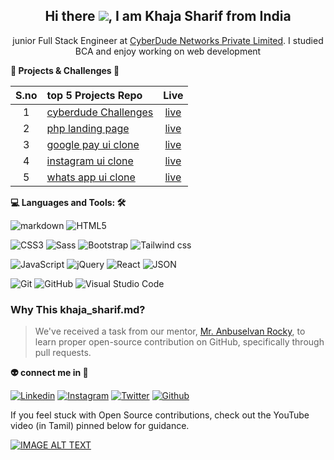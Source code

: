 <h2 align='center'><strong>Hi there <img src="https://cdn.jsdelivr.net/gh/Readme-Workflows/Readme-Icons@main/icons/gifs/wave.gif">, I am Khaja Sharif</strong> from India</h2>

<p align='center'> junior Full Stack Engineer at <a href="https://www.cyberdudenetworks.com/">CyberDude Networks Private Limited</a>.  I studied BCA and enjoy working on web development</p>

**🦾 Projects & Challenges 🎯**

| S.no | top 5 Projects Repo                                                                  |                               Live                                |
| :--: | :----------------------------------------------------------------------------------- | :---------------------------------------------------------------: |
|  1   | [cyberdude Challenges ](https://github.com/sharif-22/cyberdude-challenges/tree/main) |     [live](https://sharif-22.github.io/cyberdude-challenges/)     |
|  2   | [php landing page](https://github.com/sharif-22/php-course-landing-page)             |   [live](https://sharif-22.github.io/php-course-landing-page/)    |
|  3   | [google pay ui clone](https://github.com/sharif-22/Google-Pay-Ul)                    |         [live](https://sharif-22.github.io/Google-Pay-Ul)         |
|  4   | [instagram ui clone](https://github.com/sharif-22/Instagram-UI-Tailwind)             |     [live](https://sharif-22.github.io/Instagram-UI-Tailwind)     |
|  5   | [whats app ui clone](https://github.com/sharif-22/whatsapp-ui-using-tailwindcss)     | [live](https://sharif-22.github.io/whatsapp-ui-using-tailwindcss) |

**💻 Languages and Tools: 🛠️** <br>

![markdown](https://img.shields.io/badge/-markdown-000000?style=flat&logo=markdown&logoColor=0769AD&labelColor=ffffff) ![HTML5](https://img.shields.io/badge/-HTML5-000000?style=flat&logo=html5&logoColor=ffffff&labelColor=E34F26)

![CSS3](https://img.shields.io/badge/-CSS3-000000?style=flat&logo=css3&logoColor=ffffff&labelColor=1572B6) ![Sass](https://img.shields.io/badge/-Sass-000000?style=flat&logo=sass&logoColor=ffffff&labelColor=%23CC6699) ![Bootstrap](https://img.shields.io/badge/-Bootstrap-000000?style=flat&logo=bootstrap&logoColor=ffffff&labelColor=563D7C) ![Tailwind css](https://img.shields.io/badge/-tailwindcss-000000?style=flat&logo=tailwindcss&logoColor=0769AD&labelColor=ffffff)

![JavaScript](https://img.shields.io/badge/-JavaScript-000000?style=flat&logo=javascript) ![jQuery](https://img.shields.io/badge/-jQuery-000000?style=flat&logo=jQuery&logoColor=0769AD&labelColor=ffffff) ![React](https://img.shields.io/badge/-React-000000?style=flat&logo=react) ![JSON](https://img.shields.io/badge/-JSON-000000?style=flat&logo=JSON&logoColor=000000&labelColor=ffffff)

![Git](https://img.shields.io/badge/-Git-000000?style=flat&logo=git&logoColor=F05032&labelColor=ffffff) ![GitHub](https://img.shields.io/badge/-GitHub-000000?style=flat&logo=github&logoColor=000000&labelColor=ffffff) ![Visual Studio Code](https://img.shields.io/badge/-VSCode-000000?style=flat&logo=visual-studio-code&labelColor=007ACC)

### Why This khaja_sharif.md?

> We've received a task from our mentor, [Mr. Anbuselvan Rocky](https://instagram.com/anbuselvanrocky), to learn proper open-source contribution on GitHub, specifically through pull requests.

**👽 connect me in 🕺**

[![Linkedin](https://img.shields.io/badge/-Linkedin-000000?style=flat&logo=linkedin&labelColor=007ACC)](https://www.linkedin.com/in/khaja-sharif-46a236242/) [![Instagram](https://img.shields.io/badge/-Instagram-000000?style=flat&logo=instagram&labelColor=ffffff)](https://www.instagram.com/kaja.sharif/) [![Twitter](https://img.shields.io/badge/-Twitter-ffffff?style=flat&logo=x&labelColor=000)](https://twitter.com/Kajasharif38) [![Github](https://img.shields.io/badge/Github-000000?style=flat&logo=Github&labelColor)](https://github.com/sharif-22)

If you feel stuck with Open Source contributions, check out the YouTube video (in Tamil) pinned below for guidance.

[![IMAGE ALT TEXT](http://img.youtube.com/vi/ovxLyTxmqHI/0.jpg)](http://www.youtube.com/watch?v=ovxLyTxmqHI?si=mI1968OIoXsIq1sL&t=6483 "Proper Open source Contribution - (தமிழில்) (Tamil)")
